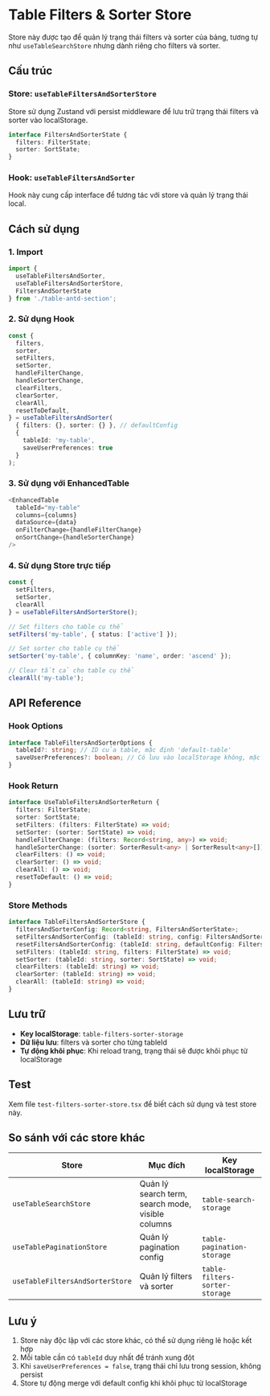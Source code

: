 # Table Filters & Sorter Store

Store này được tạo để quản lý trạng thái filters và sorter của bảng, tương tự như `useTableSearchStore` nhưng dành riêng cho filters và sorter.

## Cấu trúc

### Store: `useTableFiltersAndSorterStore`

Store sử dụng Zustand với persist middleware để lưu trữ trạng thái filters và sorter vào localStorage.

```typescript
interface FiltersAndSorterState {
  filters: FilterState;
  sorter: SortState;
}
```

### Hook: `useTableFiltersAndSorter`

Hook này cung cấp interface để tương tác với store và quản lý trạng thái local.

## Cách sử dụng

### 1. Import

```typescript
import { 
  useTableFiltersAndSorter, 
  useTableFiltersAndSorterStore,
  FiltersAndSorterState 
} from './table-antd-section';
```

### 2. Sử dụng Hook

```typescript
const {
  filters,
  sorter,
  setFilters,
  setSorter,
  handleFilterChange,
  handleSorterChange,
  clearFilters,
  clearSorter,
  clearAll,
  resetToDefault,
} = useTableFiltersAndSorter(
  { filters: {}, sorter: {} }, // defaultConfig
  { 
    tableId: 'my-table', 
    saveUserPreferences: true 
  }
);
```

### 3. Sử dụng với EnhancedTable

```typescript
<EnhancedTable
  tableId="my-table"
  columns={columns}
  dataSource={data}
  onFilterChange={handleFilterChange}
  onSortChange={handleSorterChange}
/>
```

### 4. Sử dụng Store trực tiếp

```typescript
const { 
  setFilters, 
  setSorter, 
  clearAll 
} = useTableFiltersAndSorterStore();

// Set filters cho table cụ thể
setFilters('my-table', { status: ['active'] });

// Set sorter cho table cụ thể  
setSorter('my-table', { columnKey: 'name', order: 'ascend' });

// Clear tất cả cho table cụ thể
clearAll('my-table');
```

## API Reference

### Hook Options

```typescript
interface TableFiltersAndSorterOptions {
  tableId?: string; // ID của table, mặc định 'default-table'
  saveUserPreferences?: boolean; // Có lưu vào localStorage không, mặc định true
}
```

### Hook Return

```typescript
interface UseTableFiltersAndSorterReturn {
  filters: FilterState;
  sorter: SortState;
  setFilters: (filters: FilterState) => void;
  setSorter: (sorter: SortState) => void;
  handleFilterChange: (filters: Record<string, any>) => void;
  handleSorterChange: (sorter: SorterResult<any> | SorterResult<any>[]) => void;
  clearFilters: () => void;
  clearSorter: () => void;
  clearAll: () => void;
  resetToDefault: () => void;
}
```

### Store Methods

```typescript
interface TableFiltersAndSorterStore {
  filtersAndSorterConfig: Record<string, FiltersAndSorterState>;
  setFiltersAndSorterConfig: (tableId: string, config: FiltersAndSorterState) => void;
  resetFiltersAndSorterConfig: (tableId: string, defaultConfig: FiltersAndSorterState) => void;
  setFilters: (tableId: string, filters: FilterState) => void;
  setSorter: (tableId: string, sorter: SortState) => void;
  clearFilters: (tableId: string) => void;
  clearSorter: (tableId: string) => void;
  clearAll: (tableId: string) => void;
}
```

## Lưu trữ

- **Key localStorage**: `table-filters-sorter-storage`
- **Dữ liệu lưu**: filters và sorter cho từng tableId
- **Tự động khôi phục**: Khi reload trang, trạng thái sẽ được khôi phục từ localStorage

## Test

Xem file `test-filters-sorter-store.tsx` để biết cách sử dụng và test store này.

## So sánh với các store khác

| Store | Mục đích | Key localStorage |
|-------|----------|------------------|
| `useTableSearchStore` | Quản lý search term, search mode, visible columns | `table-search-storage` |
| `useTablePaginationStore` | Quản lý pagination config | `table-pagination-storage` |
| `useTableFiltersAndSorterStore` | Quản lý filters và sorter | `table-filters-sorter-storage` |

## Lưu ý

1. Store này độc lập với các store khác, có thể sử dụng riêng lẻ hoặc kết hợp
2. Mỗi table cần có `tableId` duy nhất để tránh xung đột
3. Khi `saveUserPreferences = false`, trạng thái chỉ lưu trong session, không persist
4. Store tự động merge với default config khi khôi phục từ localStorage
